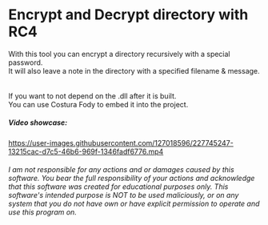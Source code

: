 # Encrypt and Decrypt directory with RC4
With this tool you can encrypt a directory recursively with a special password.  
It will also leave a note in the directory with a specified filename & message.  
###### 
If you want to not depend on the .dll after it is built.  
You can use Costura Fody to embed it into the project.  

##### Video showcase:


https://user-images.githubusercontent.com/127018596/227745247-13215cac-d7c5-46b6-969f-1346fadf6776.mp4

###### I am not responsible for any actions and or damages caused by this software. You bear the full responsibility of your actions and acknowledge that this software was created for educational purposes only. This software's intended purpose is NOT to be used maliciously, or on any system that you do not have own or have explicit permission to operate and use this program on.
